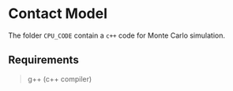 # Contact Model
The folder ```CPU_CODE``` contain a ```c++``` code for Monte Carlo simulation.
## Requirements
> g++ (c++ compiler)

